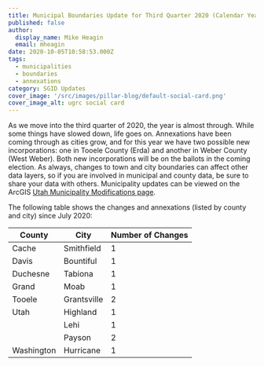 ```yaml
---
title: Municipal Boundaries Update for Third Quarter 2020 (Calendar Year)
published: false
author:
  display_name: Mike Heagin
  email: mheagin
date: 2020-10-05T10:58:53.000Z
tags:
  - municipalities
  - boundaries
  - annexations
category: SGID Updates
cover_image: '/src/images/pillar-blog/default-social-card.png'
cover_image_alt: ugrc social card
---
```


As we move into the third quarter of 2020, the year is almost through. While some things have slowed down, life goes on. Annexations have been coming through as cities grow, and for this year we have two possible new incorporations: one in Tooele County (Erda) and another in Weber County (West Weber). Both new incorporations will be on the ballots in the coming election.
As always, changes to town and city boundaries can affect other data layers, so if you are involved in municipal and county data, be sure to share your data with others.
Municipality updates can be viewed on the ArcGIS [Utah Municipality Modifications page](https://www.arcgis.com/home/webmap/viewer.html?webmap=c5ab7e0fcd514f1a9db6b8dad55bba63).

The following table shows the changes and annexations (listed by county and city) since July 2020:

| County     | City        | Number of Changes |
| ---------- | ----------- | ----------------- |
| Cache      | Smithfield  | 1                 |
| Davis      | Bountiful   | 1                 |
| Duchesne   | Tabiona     | 1                 |
| Grand      | Moab        | 1                 |
| Tooele     | Grantsville | 2                 |
| Utah       | Highland    | 1                 |
|            | Lehi        | 1                 |
|            | Payson      | 2                 |
| Washington | Hurricane   | 1                 |
